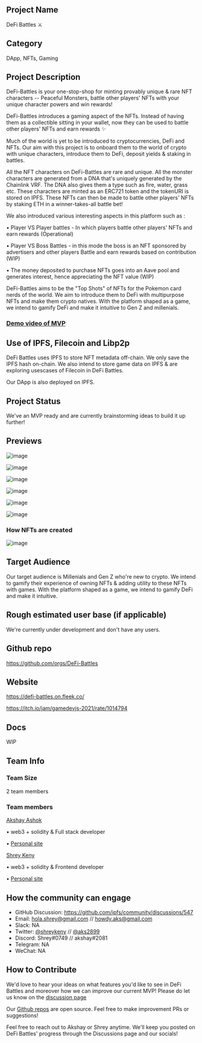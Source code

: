 ## Project Name <!-- Add your project name here with format "Project Name"-->
DeFi Battles ⚔️

## Category 
<!--developer tooling, application, wallet, infrastructure, etc-->
DApp, NFTs, Gaming

## Project Description
<!--Describe your project in a few sentences. -->
DeFi-Battles is your one-stop-shop for minting provably unique & rare NFT characters -- Peaceful Monsters, battle other players' NFTs with your unique character powers and win rewards!

DeFi-Battles introduces a gaming aspect of the NFTs. Instead of having them as a collectible sitting in your wallet, now they can be used to battle other players' NFTs and earn rewards ✨

Much of the world is yet to be introduced to cryptocurrencies, DeFi and NFTs. Our aim with this project is to onboard them to the world of crypto with unique characters, introduce them to DeFi, deposit yields & staking in battles.

All the NFT characters on DeFi-Battles are rare and unique. All the monster characters are generated from a DNA that's uniquely generated by the Chainlink VRF. The DNA also gives them a type such as fire, water, grass etc. These characters are minted as an ERC721 token and the tokenURI is stored on IPFS. These NFTs can then be made to battle other players' NFTs by staking ETH in a winner-takes-all battle bet!

We also introduced various interesting aspects in this platform such as :

• Player VS Player battles - In which players battle other players' NFTs and earn rewards (Operational)

• Player VS Boss Battles - in this mode the boss is an NFT sponsored by advertisers and other players Battle and earn rewards based on contribution (WIP)

• The money deposited to purchase NFTs goes into an Aave pool and generates interest, hence appreciating the NFT value (WIP)

DeFi-Battles aims to be the "Top Shots" of NFTs for the Pokemon card nerds of the world. We aim to introduce them to DeFi with multipurpose NFTs and make them crypto natives. With the platform shaped as a game, we intend to gamify DeFi and make it intuitive to Gen Z and millenials.

### [Demo video of MVP](https://youtu.be/jt9JHSKMQik)

## Use of IPFS, Filecoin and Libp2p
<!-- Describe how your project uses any or all of these technologies, and why. -->

DeFi Battles uses IPFS to store NFT metadata off-chain. We only save the IPFS hash on-chain. We also intend to store game data on IPFS & are exploring usescases of Filecoin in DeFi Battles.

Our DApp is also deployed on IPFS.

## Project Status
<!--brainstorming, fundraising, under development, beta, shipped, etc-->

We've an MVP ready and are currently brainstorming ideas to build it up further!


## Previews
<!--Add some screenshots to give a preview of your product-->

![image](https://user-images.githubusercontent.com/46216791/117576799-cfd8a780-b104-11eb-9602-1929c87e99bb.png)

![image](https://user-images.githubusercontent.com/46216791/117576808-dbc46980-b104-11eb-9c42-d0f1dde2619f.png)

![image](https://user-images.githubusercontent.com/46216791/117576818-e7179500-b104-11eb-930a-4d4482ba1349.png)

![image](https://user-images.githubusercontent.com/46216791/117576825-ee3ea300-b104-11eb-9848-15eb7066b583.png)

![image](https://user-images.githubusercontent.com/46216791/117576833-f696de00-b104-11eb-903d-e90117c38c88.png)

![image](https://user-images.githubusercontent.com/46216791/117576840-fa2a6500-b104-11eb-9ded-d04b152baf4a.png)


### How NFTs are created

![image](https://user-images.githubusercontent.com/46216791/117576876-19c18d80-b105-11eb-94bd-8141895df9f1.png)


## Target Audience
<!--Describe who will be your project's users-->

Our target audience is Millenials and Gen Z who're new to crypto. We intend to gamify their experience of owning NFTs & adding utility to these NFTs with games. With the platform shaped as a game, we intend to gamify DeFi and make it intuitive. 

## Rough estimated user base (if applicable)
<!--How many users do you have right now?-->

We're currently under development and don't have any users.

## Github repo
<!--Attach a link to your GitHub repo - open source is required - please make sure your repo has a license file and is licensed using MIT open source license! -->
https://github.com/orgs/DeFi-Battles

## Website
<!--Link your website if available-->
https://defi-battles.on.fleek.co/

<!--If you're applying for a Next Step grant, add the URL to your hackathon submission here also-->
https://itch.io/jam/gamedevjs-2021/rate/1014794

## Docs
<!--Including a link to your project docs!-->
WIP

## Team Info
<!-- Introduce your amazing team - how many team members are working on this project and who are they?-->

### Team Size  
2 team members

### Team members  
[Akshay Ashok](https://github.com/Akshay090)

• web3 + solidity & Full stack developer 

• [Personal site](https://akshay-ashok.vercel.app/about/)


[Shrey Keny](https://github.com/shreykeny)

• web3 + solidity & Frontend developer

• [Personal site](http://shrey.tech)

## How the community can engage
* GitHub Discussion: https://github.com/ipfs/community/discussions/547
* Email: hola.shrey@gmail.com // howdy.aks@gmail.com
* Slack: NA
* Twitter: [@shreykeny](https://twitter.com/ShreyKeny) // [@aks2899](https://twitter.com/aks2899)
* Discord: Shrey#0749 // akshay#2081
* Telegram: NA
* WeChat: NA

## How to Contribute
<!--How can the community contribute to your project?-->
We'd love to hear your ideas on what features you'd like to see in DeFi Battles and moreover how we can improve our current MVP! Please do let us know on the [discussion page](https://github.com/ipfs/community/discussions/547)

Our [Github repos](https://github.com/orgs/DeFi-Battles) are open source. Feel free to make improvement PRs or suggestions!

Feel free to reach out to Akshay or Shrey anytime. We'll keep you posted on DeFi Battles' progress through the Discussions page and our socials!


